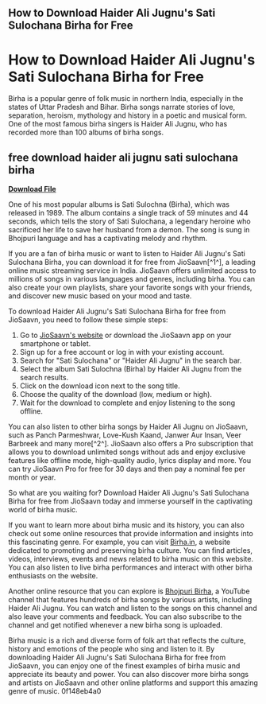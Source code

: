 ## How to Download Haider Ali Jugnu's Sati Sulochana Birha for Free

  
# How to Download Haider Ali Jugnu's Sati Sulochana Birha for Free
 
Birha is a popular genre of folk music in northern India, especially in the states of Uttar Pradesh and Bihar. Birha songs narrate stories of love, separation, heroism, mythology and history in a poetic and musical form. One of the most famous birha singers is Haider Ali Jugnu, who has recorded more than 100 albums of birha songs.
 
## free download haider ali jugnu sati sulochana birha


[**Download File**](https://www.google.com/url?q=https%3A%2F%2Furlin.us%2F2tKNWf&sa=D&sntz=1&usg=AOvVaw0hf6tJyk6O8DGiqH5L9w6n)

 
One of his most popular albums is Sati Sulochna (Birha), which was released in 1989. The album contains a single track of 59 minutes and 44 seconds, which tells the story of Sati Sulochana, a legendary heroine who sacrificed her life to save her husband from a demon. The song is sung in Bhojpuri language and has a captivating melody and rhythm.
 
If you are a fan of birha music or want to listen to Haider Ali Jugnu's Sati Sulochana Birha, you can download it for free from JioSaavn[^1^], a leading online music streaming service in India. JioSaavn offers unlimited access to millions of songs in various languages and genres, including birha. You can also create your own playlists, share your favorite songs with your friends, and discover new music based on your mood and taste.
 
To download Haider Ali Jugnu's Sati Sulochana Birha for free from JioSaavn, you need to follow these simple steps:
 
1. Go to [JioSaavn's website](https://www.jiosaavn.com/) or download the JioSaavn app on your smartphone or tablet.
2. Sign up for a free account or log in with your existing account.
3. Search for "Sati Sulochana" or "Haider Ali Jugnu" in the search bar.
4. Select the album Sati Sulochna (Birha) by Haider Ali Jugnu from the search results.
5. Click on the download icon next to the song title.
6. Choose the quality of the download (low, medium or high).
7. Wait for the download to complete and enjoy listening to the song offline.

You can also listen to other birha songs by Haider Ali Jugnu on JioSaavn, such as Panch Parmeshwar, Love-Kush Kaand, Janwer Aur Insan, Veer Barbreek and many more[^2^]. JioSaavn also offers a Pro subscription that allows you to download unlimited songs without ads and enjoy exclusive features like offline mode, high-quality audio, lyrics display and more. You can try JioSaavn Pro for free for 30 days and then pay a nominal fee per month or year.
 
So what are you waiting for? Download Haider Ali Jugnu's Sati Sulochana Birha for free from JioSaavn today and immerse yourself in the captivating world of birha music.
  
If you want to learn more about birha music and its history, you can also check out some online resources that provide information and insights into this fascinating genre. For example, you can visit [Birha.in](https://www.birha.in/), a website dedicated to promoting and preserving birha culture. You can find articles, videos, interviews, events and news related to birha music on this website. You can also listen to live birha performances and interact with other birha enthusiasts on the website.
 
Another online resource that you can explore is [Bhojpuri Birha](https://www.youtube.com/channel/UCf9msyCvGj0M8Nt7gLFKGgQ), a YouTube channel that features hundreds of birha songs by various artists, including Haider Ali Jugnu. You can watch and listen to the songs on this channel and also leave your comments and feedback. You can also subscribe to the channel and get notified whenever a new birha song is uploaded.
 
Birha music is a rich and diverse form of folk art that reflects the culture, history and emotions of the people who sing and listen to it. By downloading Haider Ali Jugnu's Sati Sulochana Birha for free from JioSaavn, you can enjoy one of the finest examples of birha music and appreciate its beauty and power. You can also discover more birha songs and artists on JioSaavn and other online platforms and support this amazing genre of music.
 0f148eb4a0

